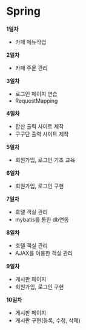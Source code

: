 # Spring

**1일차**
+ 카페 메뉴작업


**2일차**
+ 카페 주문 관리


**3일차**
+ 로그인 페이지 연습
+ RequestMapping


**4일차**
+ 합산 출력 사이트 제작
+ 구구단 출력 사이트 제작


**5일차**
+ 회원가입, 로그인 기초 교육


**6일차**
+ 회원가입, 로그인 구현


**7일차**
+ 호텔 객실 관리 
+ mybatis를 통한 db연동


**8일차**
+ 호텔 객실 관리
+ AJAX를 이용한 객실 관리


**9일차**
+ 게시판 페이지 
+ 회원가입, 로그인 구현


**10일차**
+ 게시판 페이지
+ 게시판 구현(등록, 수정, 삭제)